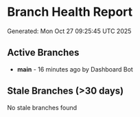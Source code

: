 # Branch Health Report
Generated: Mon Oct 27 09:25:45 UTC 2025

## Active Branches
- **main** - 16 minutes ago by Dashboard Bot

## Stale Branches (>30 days)
No stale branches found
